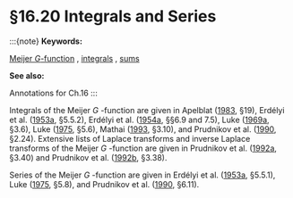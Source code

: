 # §16.20 Integrals and Series

:::{note}
**Keywords:**

[Meijer $G$-function](http://dlmf.nist.gov/search/search?q=Meijer%20G-function) , [integrals](http://dlmf.nist.gov/search/search?q=integrals) , [sums](http://dlmf.nist.gov/search/search?q=sums)

**See also:**

Annotations for Ch.16
:::

Integrals of the Meijer $G$ -function are given in Apelblat ([1983](./bib/index.html#bib111 "Table of Definite and Infinite Integrals"), §19), Erdélyi et al. ([1953a](./bib/E.html#bib751 "Higher Transcendental Functions. Vol. I"), §5.5.2), Erdélyi et al. ([1954a](./bib/E.html#bib753 "Tables of Integral Transforms. Vol. I"), §§6.9 and 7.5), Luke ([1969a](./bib/L.html#bib1495 "The Special Functions and their Approximations, Vol. 1"), §3.6), Luke ([1975](./bib/L.html#bib1501 "Mathematical Functions and their Approximations"), §5.6), Mathai ([1993](./bib/M.html#bib1565 "A Handbook of Generalized Special Functions for Statistical and Physical Sciences"), §3.10), and Prudnikov et al. ([1990](./bib/P.html#bib1905 "Integrals and Series: More Special Functions, Vol. 3"), §2.24). Extensive lists of Laplace transforms and inverse Laplace transforms of the Meijer $G$ -function are given in Prudnikov et al. ([1992a](./bib/P.html#bib1906 "Integrals and Series: Direct Laplace Transforms, Vol. 4"), §3.40) and Prudnikov et al. ([1992b](./bib/P.html#bib1907 "Integrals and Series: Inverse Laplace Transforms, Vol. 5"), §3.38).

Series of the Meijer $G$ -function are given in Erdélyi et al. ([1953a](./bib/E.html#bib751 "Higher Transcendental Functions. Vol. I"), §5.5.1), Luke ([1975](./bib/L.html#bib1501 "Mathematical Functions and their Approximations"), §5.8), and Prudnikov et al. ([1990](./bib/P.html#bib1905 "Integrals and Series: More Special Functions, Vol. 3"), §6.11).
